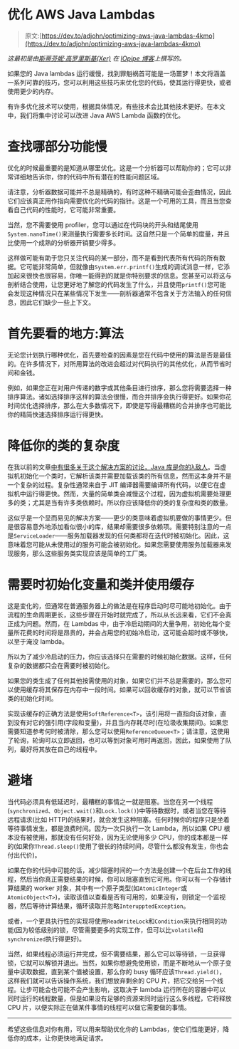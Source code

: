 # 优化 AWS Java Lambdas

> 原文:[https://dev.to/adjohn/optimizing-aws-java-lambdas-4kmo](https://dev.to/adjohn/optimizing-aws-java-lambdas-4kmo)

*这最初是由[斯蒂芬妮·高罗里斯基(Xer)](https://twitter.com/multiphasicapps) 在 [IOpipe 博客](https://read.iopipe.com/optimizing-aws-java-lambdas-3ea2b872fe74)上撰写的。*

如果您的 Java lambdas 运行缓慢，找到罪魁祸首可能是一场噩梦！本文将涵盖一系列可靠的技巧，您可以利用这些技巧来优化您的代码，使其运行得更快，或者使用更少的内存。

有许多优化技术可以使用，根据具体情况，有些技术会比其他技术更好。在本文中，我们将集中讨论可以改进 Java AWS Lambda 函数的优化。

# 查找哪部分功能慢

优化的时候最重要的是知道从哪里优化。这是一个分析器可以帮助你的；它可以非常详细地告诉你，你的代码中所有潜在的性能问题区域。

请注意，分析器数据可能并不总是精确的，有时这种不精确可能会歪曲情况，因此它们应该真正用作指向需要优化的代码的指针。这是一个可用的工具，而且当您查看自己代码的性能时，它可能非常重要。

当然，您不需要使用 profiler，您可以通过在代码块的开头和结尾使用`System.nanoTime()`来测量执行需要多长时间。这自然只是一个简单的度量，并且比使用一个成熟的分析器开销要少得多。

这样做可能有助于您只关注代码的某一部分，而不是看到代表所有代码的所有数据。它可能非常简单，但就像由`System.err.printf()`生成的调试消息一样，它添加起来很快也很容易，你唯一能得到的就是你特别要求的信息。您甚至可以将这与剖析结合使用，让您更好地了解您的代码发生了什么，并且使用`printf()`您可能会发现这种情况只在某些情况下发生——剖析器通常不包含关于方法输入的任何信息，因此它们缺少一些上下文。

# 首先要看的地方:算法

无论您计划执行哪种优化，首先要检查的因素是您在代码中使用的算法是否是最佳的。在许多情况下，对所用算法的改进会超过对代码执行的其他优化，从而节省时间和金钱。

例如，如果您正在对用户传递的数字或其他条目进行排序，那么您将需要选择一种排序算法。诸如选择排序这样的算法会很慢，而合并排序会执行得更好。如果你花时间优化选择排序，那么在大多数情况下，即使是写得最糟糕的合并排序也可能比你的精简快速选择排序运行得更快。

# 降低你的类的复杂度

在我以前的文章[中有很多关于这个解决方案的讨论，Java 库是你的λ敌人](https://read.iopipe.com/java-libraries-are-your-lambda-enemy-6c9467321d2b?utm_source=devto&utm_campaign=java_lambda_optimization_post)。当虚拟机初始化一个类时，它解析该类并需要加载该类的所有信息，然而这本身并不是一个复杂的过程。复杂性通常来自于 JIT 编译器需要编译所有代码，以便它在虚拟机中运行得更快。然而，大量的简单类会减慢这个过程，因为虚拟机需要处理更多的类；尤其是当有许多类依赖时。所以你应该降低你的类的复杂度和类的数量。

这似乎是一个显而易见的解决方案——更少的类意味着虚拟机要做的事情更少。但是很容易意外地添加看似很小的库，结果却需要很多依赖项。需要特别注意的一点是`ServiceLoader`——服务加载器发现的任何类都将在迭代时被初始化。因此，这意味着您可能从未使用过的服务可能会被初始化。如果您需要使用服务加载器来发现服务，那么这些服务类实现应该是简单的工厂类。

# 需要时初始化变量和类并使用缓存

这是变化的，但通常在普通服务器上的做法是在程序启动时尽可能地初始化。由于流程的生命周期更长，这些步骤在开始时就完成了，所以从长远来看，它们不会真正成为问题。然而，在 Lambdas 中，由于冷启动期间的大量争用，初始化每个变量所花费的时间将是昂贵的，并会占用您的初始冷启动，这可能会超时或不够快，以至于淹没 lambda。

所以为了减少冷启动的压力，你应该选择只在需要的时候初始化数据。这样，任何复杂的数据都只会在需要时被初始化。

如果您的类生成了任何其他按需使用的对象，如果它们并不总是需要的，那么您可以使用缓存将其保存在内存中一段时间。如果可以回收缓存的对象，就可以节省该类的初始化时间。

实现该缓存的正确方法是使用`SoftReference<T>`，该引用将一直指向该对象，直到没有对它的强引用(字段和变量)，并且当内存耗尽时(在垃圾收集期间)。如果您需要知道参考何时被清除，那么您可以使用`ReferenceQueue<T>`；请注意，这使用了轮询，轮询可以立即返回，也可以等到对象可用时再返回，因此，如果使用了队列，最好将其放在自己的线程中。

# 避堵

当代码必须具有低延迟时，最糟糕的事情之一就是阻塞。当您在另一个线程(`synchronized`、`Object.wait()`和`Lock.lock()`)中等待数据时，或者当您在等待远程请求(比如 HTTP)的结果时，就会发生这种阻塞。任何时候你的程序只是坐着等待事情发生，都是浪费时间。因为一次只执行一次 Lambda，所以如果 CPU 根本没有被使用，那就没有任何好处，因为无论使用多少 CPU，你的成本都是一样的(如果你`Thread.sleep()`使用了很长的持续时间，尽管什么都没有发生，你也会付出代价)。

如果在你的代码中可能的话，减少阻塞时间的一个方法是创建一个在后台工作的线程，然后当你真正需要结果的时候，你可以阻塞直到它可用。你可以有一个存储计算结果的 worker 对象，其中有一个原子类型(如`AtomicInteger`或`AtomicObject<T>`)，读取该值以查看是否有可用的，如果没有，则锁定一个监视器，然后等待计算结果，循环读取并忽略`InterupptedException`。

或者，一个更具执行性的实现将使用`ReadWriteLock`和`Condition`来执行相同的功能(因为较低级别的锁，尽管需要更多的实现工作，但可以比`volatile`和`synchronized`执行得更好)。

当然，如果线程必须运行并完成，但不需要结果，那么它可以等待锁，一旦获得锁，它就可以解锁并退出。当然，如果你想避免使用锁，而是不断地从一个原子变量中读取数据，直到某个值被设置，那么你的 busy 循环应该`Thread.yield()`，这样我们就可以告诉操作系统，我们想放弃剩余的 CPU 片，把它交给另一个线程。让步可能会也可能不会产生影响，这取决于 lambda 运行所在的容器中可以同时运行的线程数量，但是如果没有足够的资源来同时运行这么多线程，它将释放 CPU 片，以便实际正在做某件事情的线程可以做它需要做的事情。

* * *

希望这些信息对你有用，可以用来帮助优化你的 Lambdas，使它们性能更好，降低你的成本，让你更快地满足请求。